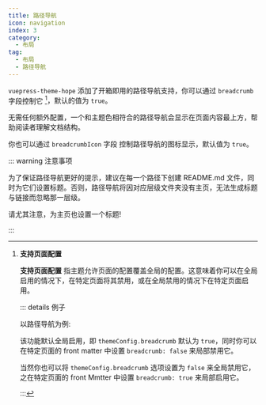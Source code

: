 ```yaml
---
title: 路径导航
icon: navigation
index: 3
category:
  - 布局
tag:
  - 布局
  - 路径导航
---
```


`vuepress-theme-hope` 添加了开箱即用的路径导航支持，你可以通过 `breadcrumb` 字段控制它 <Badge text="支持页面配置" /> [^supportpageconfig]，默认的值为 `true`。

无需任何额外配置，一个和主题色相符合的路径导航会显示在页面内容最上方，帮助阅读者理解文档结构。

你也可以通过 `breadcrumbIcon` 字段 <Badge text="支持页面配置" /> 控制路径导航的图标显示，默认值为 `true`。

<!-- more -->

::: warning 注意事项

为了保证路径导航更好的提示，建议在每一个路径下创建 README.md 文件，同时为它们设置标题。否则，路径导航将因对应层级文件夹没有主页，无法生成标题与链接而忽略那一层级。

请尤其注意，为主页也设置一个标题!

:::

[^supportpageconfig]: **支持页面配置** <Badge text="支持页面配置" />

    **支持页面配置** 指主题允许页面的配置覆盖全局的配置。这意味着你可以在全局启用的情况下，在特定页面将其禁用，或在全局禁用的情况下在特定页面启用。

    ::: details 例子

    以路径导航为例:

    该功能默认全局启用，即 `themeConfig.breadcrumb` 默认为 `true`，同时你可以在特定页面的 front matter 中设置 `breadcrumb: false` 来局部禁用它。

    当然你也可以将 `themeConfig.breadcrumb` 选项设置为 `false` 来全局禁用它，之在特定页面的 front Mmtter 中设置 `breadcrumb: true` 来局部启用它。

    :::
